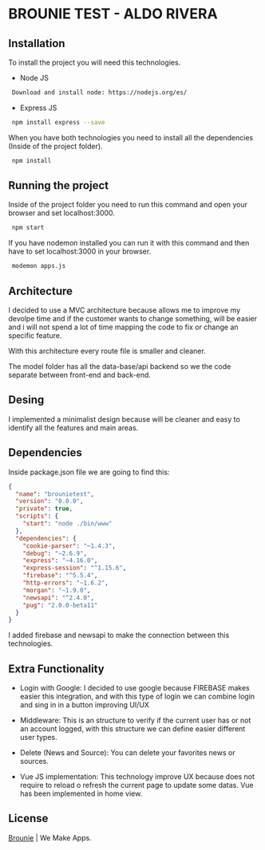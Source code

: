 # BROUNIE TEST - ALDO RIVERA

## Installation

To install the project you will need this technologies.

- Node JS
```bash
 Download and install node: https://nodejs.org/es/
```
- Express JS
```bash
 npm install express --save
```
When you have both technologies you need to install all the dependencies (Inside of the project folder).
```bash
 npm install
```
## Running the project
Inside of the project folder you need to run this command and open your browser and set localhost:3000.
```bash
 npm start
```
If you have nodemon installed you can run it with this command and then have to set localhost:3000 in your browser.
```bash
 modemon apps.js
```
## Architecture
I decided to use a MVC architecture because allows me to improve my devolpe time and if the customer wants to change something, will be easier and i will not spend a lot of time mapping the code to fix or change an specific feature.

With this architecture every route file is smaller and cleaner.

The model folder has all the data-base/api backend so we the code separate  between front-end and back-end.

## Desing
I implemented a minimalist design because will be cleaner and easy to identify all the features and main areas.

## Dependencies
Inside  package.json file  we are going to find this:
```json
{
  "name": "brounietest",
  "version": "0.0.0",
  "private": true,
  "scripts": {
    "start": "node ./bin/www"
  },
  "dependencies": {
    "cookie-parser": "~1.4.3",
    "debug": "~2.6.9",
    "express": "~4.16.0",
    "express-session": "^1.15.6",
    "firebase": "^5.5.4",
    "http-errors": "~1.6.2",
    "morgan": "~1.9.0",
    "newsapi": "^2.4.0",
    "pug": "2.0.0-beta11"
  }
}

```
I added  firebase and newsapi to make the connection between this technologies.


## Extra Functionality
- Login with Google: I decided to use google because FIREBASE makes easier this integration, and with this type of login we can combine login and sing in in a button improving UI/UX 

- Middleware: This is an structure to verify if the current user has or not an account logged, with this structure we can define easier different user types.

- Delete (News and Source): You can delete your favorites news or sources.

- Vue JS implementation: This technology improve UX because does not require to reload o refresh the current page to update some datas. Vue has been implemented in home view.


## License
[Brounie](https://brounie.com/) | We Make Apps.